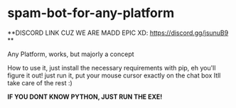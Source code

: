 # spam-bot-for-any-platform
**DISCORD LINK CUZ WE ARE MADD EPIC XD: https://discord.gg/jsunuB9 **

Any Platform, works, but majorly a concept

How to use it, just install the necessary requirements with pip, eh you'll figure it out!
just run it, put your mouse cursor exactly on the chat box
Itll take care of the rest :)


**IF YOU DONT KNOW PYTHON, JUST RUN THE EXE!**
